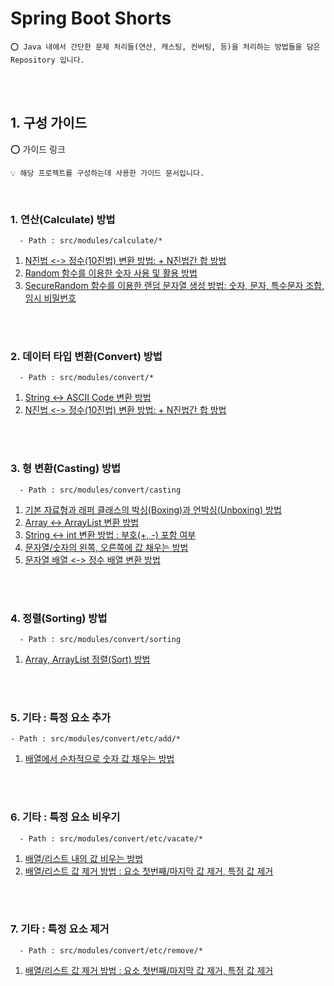 # Spring Boot Shorts

    ⭕️ Java 내에서 간단한 문제 처리들(연산, 캐스팅, 컨버팅, 등)을 처리하는 방법들을 담은 Repository 입니다.

<br/>
<br/>

## 1. 구성 가이드

⭕️ 가이드 링크

    💡 해당 프로젝트를 구성하는데 사용한 가이드 문서입니다.

<br/>

### 1. 연산(Calculate) 방법

      - Path : src/modules/calculate/*

1. [N진법 <-> 정수(10진법) 변환 방법: + N진법간 합 방법](https://adjh54.tistory.com/118)
2. [Random 함수를 이용한 숫자 사용 및 활용 방법](https://adjh54.tistory.com/130)
3. [SecureRandom 함수를 이용한 랜덤 문자열 생성 방법: 숫자, 문자, 특수문자 조합, 임시 비밀번호](https://adjh54.tistory.com/426)

<br/>
<br/>

### 2. 데이터 타입 변환(Convert) 방법

      - Path : src/modules/convert/*

1. [String <-> ASCII Code 변환 방법](https://adjh54.tistory.com/117)
2. [N진법 <-> 정수(10진법) 변환 방법: + N진법간 합 방법](https://adjh54.tistory.com/118)

<br/>
<br/>

### 3. 형 변환(Casting) 방법

      - Path : src/modules/convert/casting

1. [기본 자료형과 래퍼 클래스의 박싱(Boxing)과 언박싱(Unboxing) 방법](https://adjh54.tistory.com/120)
2. [Array <-> ArrayList 변환 방법](https://adjh54.tistory.com/116)
3. [String <-> int 변환 방법 : 부호(+, -) 포함 여부](https://adjh54.tistory.com/128)
4. [문자열/숫자의 왼쪽, 오른쪽에 값 채우는 방법](https://adjh54.tistory.com/134)
5. [ 문자열 배열 <-> 정수 배열 변환 방법](https://adjh54.tistory.com/153)

<br/>
<br/>

### 4. 정렬(Sorting) 방법

      - Path : src/modules/convert/sorting

1. [Array, ArrayList 정렬(Sort) 방법](https://adjh54.tistory.com/121)

<br/>
<br/>

### 5. 기타 : 특정 요소 추가

    - Path : src/modules/convert/etc/add/*

1. [배열에서 순차적으로 숫자 값 채우는 방법](https://adjh54.tistory.com/172)

<br/>
<br/>

### 6. 기타 : 특정 요소 비우기

      - Path : src/modules/convert/etc/vacate/*

1. [배열/리스트 내의 값 비우는 방법](https://adjh54.tistory.com/136)
2. [배열/리스트 값 제거 방법 : 요소 첫번째/마지막 값 제거, 특정 값 제거](https://adjh54.tistory.com/137)

<br/>
<br/>

### 7. 기타 : 특정 요소 제거

      - Path : src/modules/convert/etc/remove/*

1. [배열/리스트 값 제거 방법 : 요소 첫번째/마지막 값 제거, 특정 값 제거](https://adjh54.tistory.com/137)

<br/>
<br/>

